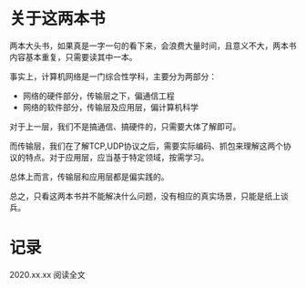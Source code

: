 # 关于这两本书
两本大头书，如果真是一字一句的看下来，会浪费大量时间，且意义不大，两本书内容基本重复，只需要读其中一本。

事实上，计算机网络是一门综合性学科，主要分为两部分：

- 网络的硬件部分，传输层之下，偏通信工程
- 网络的软件部分，传输层及应用层，偏计算机科学

对于上一层，我们不是搞通信、搞硬件的，只需要大体了解即可。

而传输层，我们在了解TCP,UDP协议之后，需要实际编码、抓包来理解这两个协议的特点。对于应用层，应当基于特定领域，按需学习。

总体上而言，传输层和应用层都是偏实践的。

总之，只看这两本书并不能解决什么问题，没有相应的真实场景，只能是纸上谈兵。

# 记录
2020.xx.xx 阅读全文